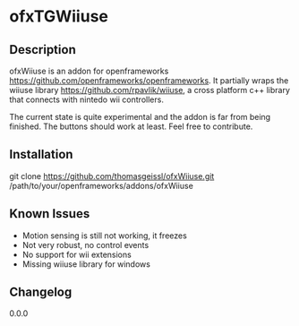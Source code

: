 ofxTGWiiuse
===

Description
---
ofxWiiuse is an addon for openframeworks <https://github.com/openframeworks/openframeworks>.
It partially wraps the wiiuse library <https://github.com/rpavlik/wiiuse>, a cross platform c++ library that connects with nintedo wii controllers.

The current state is quite experimental and the addon is far from being finished. The buttons should work at least. 
Feel free to contribute.


Installation
---
git clone https://github.com/thomasgeissl/ofxWiiuse.git /path/to/your/openframeworks/addons/ofxWiiuse

Known Issues
---
* Motion sensing is still not working, it freezes
* Not very robust, no control events
* No support for wii extensions
* Missing wiiuse library for windows

Changelog
---
0.0.0
